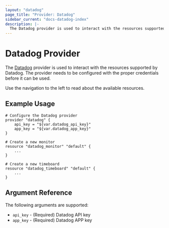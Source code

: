 ```yaml
---
layout: "datadog"
page_title: "Provider: Datadog"
sidebar_current: "docs-datadog-index"
description: |-
  The Datadog provider is used to interact with the resources supported by Datadog. The provider needs to be configured with the proper credentials before it can be used.
---
```


# Datadog Provider

The [Datadog](https://www.datadoghq.com) provider is used to interact with the
resources supported by Datadog. The provider needs to be configured
with the proper credentials before it can be used.

Use the navigation to the left to read about the available resources.

## Example Usage

```
# Configure the Datadog provider
provider "datadog" {
	api_key = "${var.datadog_api_key}"
	app_key = "${var.datadog_app_key}"
}

# Create a new monitor 
resource "datadog_monitor" "default" {
    ...
}

# Create a new timeboard
resource "datadog_timeboard" "default" {
    ...
}
```

## Argument Reference

The following arguments are supported:

* `api_key` - (Required) Datadog API key
* `app_key` - (Required) Datadog APP key

